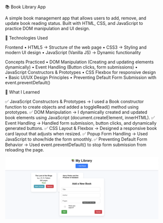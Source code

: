 📚 Book Library App

A simple book management app that allows users to add, remove, and update book reading status.
Built with HTML, CSS, and JavaScript to practice DOM manipulation and UI design.

🔧 Technologies Used

Frontend
	•	HTML5 → Structure of the web page
	•	CSS3 → Styling and modern UI design
	•	JavaScript (Vanilla JS) → Dynamic functionality

Concepts Practiced
	•	DOM Manipulation (Creating and updating elements dynamically)
	•	Event Handling (Button clicks, form submissions)
	•	JavaScript Constructors & Prototypes
	•	CSS Flexbox for responsive design
	•	Basic UI/UX Design Principles
	•	Preventing Default Form Submission with event.preventDefault()

🎯 What I Learned

✅ JavaScript Constructors & Prototypes → I used a Book constructor function to create objects and added a toggleRead() method using prototypes.
✅ DOM Manipulation → I dynamically created and updated book elements using JavaScript (document.createElement, innerHTML).
✅ Event Handling → Handled form submission, button clicks, and dynamically generated buttons.
✅ CSS Layout & Flexbox → Designed a responsive book card layout that adjusts when resized.
✅ Popup Form Handling → Used JavaScript to show/hide the form smoothly.
✅ Preventing Default Form Behavior → Used event.preventDefault() to stop form submission from reloading the page.

![Screenshot](sc1.png)